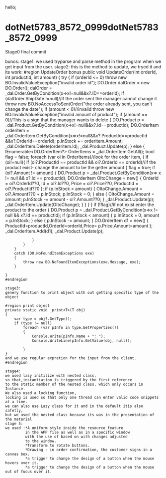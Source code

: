 hello;
# dotNet5783_8572_0999dotNet5783_8572_0999
Stage0 final commit


bunos:
stage1: we used tryparse and parse method in the program when we get input from the user.
stage2: this is the method to update, we tryed it and its work:
    #region UpdateOrder bonus
    public void UpdateOrder(int orderId, int productId, int amount)
    {
        try
        {
            if (orderId <= 0)
                throw new BO.InvalidValueException("invalid order id");
            DO.Order dalOrder = new DO.Order();
            dalOrder = _dal.Order.GetByCondition(x=>x!=null&&x?.ID==orderId);
            if (dalOrder.ShipDate !=null)//if the order sent the manager cannot change it
                throw new BO.NoAccessToSentOrder("the order already sent, you can't change the date");
            if (amount < 0)//invalid
                throw new BO.InvalidValueException("invalid amount of product");
            if (amount == 0)//This is a sign that the manager wants to delete
            {
                DO.Product p = _dal.Product.GetByCondition(x=>x!=null&&x?.Id==productId);
                DO.OrderItem orderitem = _dal.OrderItem.GetByCondition(x=>x!=null&&x?.ProductId==productId &&x?.OrderId==orderId);
                p.InStock += orderitem.Amount;
                _dal.OrderItem.Delete(orderitem.Id);
                _dal.Product.Update(p);
            }
            else
            {
                IEnumerable<DO.OrderItem?> OrderItems = _dal.OrderItem.GetAll();
                bool flag = false;
                foreach (var oi in OrderItems)//look for the order item,
                {
                    if (oi!=null){
                        if (oi?.ProductId == productId && oi?.OrderId == orderId)//if the product exist- change the amount to be the getter amount
                        {
                            flag = true;
                            if (oi?.Amount != amount)
                            {
                                DO.Product p = _dal.Product.GetByCondition(x=> x != null && x?.Id == productId);
                                DO.OrderItem OItoChange = new()
                                {
                                    OrderId = oi?.OrderId??0,
                                    Id = oi?.Id??0,
                                    Price = oi?.Price??0,
                                    ProductId = oi?.ProductId??0
                                };
                                if (p.InStock < amount)
                                {
                                    OItoChange.Amount = oi?.Amount??0 + p.InStock;
                                    p.InStock = 0;
                                }
                                else
                                {
                                    OItoChange.Amount = amount;
                                    p.InStock -= amount - oi?.Amount??0;
                                }
                                _dal.Product.Update(p);
                                _dal.OrderItem.Update(OItoChange);
                            }
                        }
                    }
                }
                if (!flag)//if not exist enter the product to the order
                {
                    DO.Product p = _dal.Product.GetByCondition(x=>x != null && x?.Id == productId);
                    if (p.InStock < amount)
                    {
                        p.InStock = 0;
                        amount = p.InStock;
                    }
                    else
                    {
                        p.InStock -= amount;
                    }
                    DO.OrderItem d1 = new() { ProductId=productId,OrderId=orderId,Price= p.Price,Amount=amount };
                    _dal.OrderItem.Add(d1);
                    _dal.Product.Update(p);

                }
            }
        }
        catch (DO.NoFoundItemExceptions exe)
        {
            throw new BO.NoFoundItemExceptions(exe.Message, exe);
        }

    }
    #endregion

    stage3:
    genery function to print object with out getting specific type of the object

    #region print object
    private static void _print<T>(T obj)
    {
        var type = obj?.GetType();
        if (type != null)
            foreach (var pInfo in type.GetProperties())
            {
                Console.Write(pInfo.Name + ": ");
                Console.WriteLine(pInfo.GetValue(obj, null));

            }
    }
    and we use regular expretion for the input from the client.
    #endregion

    stage4:
    we used lazy initilize with nested class,
    so that,instantiation is triggered by the first reference
    to the static member of the nested class, which only occurs in Instance.
    We also used a locking function, 
    locking is used so that only one thread can enter valid code snippets at a time.
    we can also use Lazy class for it and in the default itis also safetly,
    but we used the nested class because its was in the presentation of the material
    stage 5:
    we used :*A uniform style inside the resource feature 
             in the APP file as well as in a specific window
             with the use of based on with changes adjusted 
             to the window.
             *Transform to rotate buttons.
             *Drawing - in order confirmation, the customer signs in a canvas box.
             *a trigger to change the design of a button when the mouse hovers over it.     
             *a trigger to change the design of a button when the mouse out of fucus over it. 